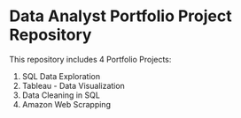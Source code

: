 # Data Analyst Portfolio Project Repository

This repository includes 4 Portfolio Projects:

1. SQL Data Exploration
2. Tableau - Data Visualization
3. Data Cleaning in SQL
4. Amazon Web Scrapping



